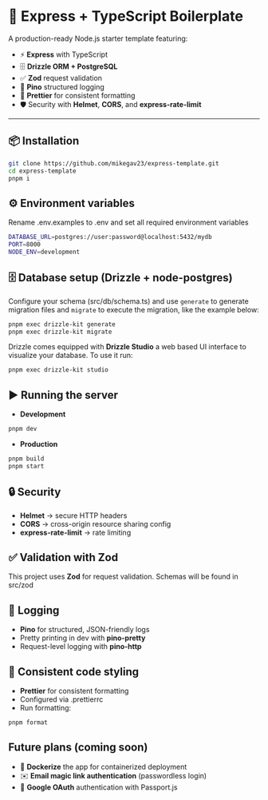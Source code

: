 # 🚀 Express + TypeScript Boilerplate

A production-ready Node.js starter template featuring:

- ⚡ **Express** with TypeScript
- 🗄️ **Drizzle ORM + PostgreSQL**
- ✅ **Zod** request validation
- 📝 **Pino** structured logging
- 🎨 **Prettier** for consistent formatting
- 🛡️ Security with **Helmet**, **CORS**, and **express-rate-limit**

---

## 📦 Installation

```bash
git clone https://github.com/mikegav23/express-template.git
cd express-template
pnpm i
```

## ⚙️ Environment variables

Rename .env.examples to .env and set all required environment variables

```bash
DATABASE_URL=postgres://user:password@localhost:5432/mydb
PORT=8000
NODE_ENV=development
```

## 🗄️ Database setup (Drizzle + node-postgres)

Configure your schema (src/db/schema.ts) and use `generate` to generate migration files and `migrate` to execute the migration, like the example below:

```bash
pnpm exec drizzle-kit generate
pnpm exec drizzle-kit migrate
```

Drizzle comes equipped with **Drizzle Studio** a web based UI interface to visualize your database. To use it run:

```bash
pnpm exec drizzle-kit studio
```

## ▶️ Running the server

- **Development**

```bash
pnpm dev
```

- **Production**

```bash
pnpm build
pnpm start
```

## 🔒 Security

- **Helmet** → secure HTTP headers
- **CORS** → cross-origin resource sharing config
- **express-rate-limit** → rate limiting

## ✅ Validation with Zod

This project uses **Zod** for request validation. Schemas will be found in src/zod

## 📝 Logging

- **Pino** for structured, JSON-friendly logs
- Pretty printing in dev with **pino-pretty**
- Request-level logging with **pino-http**

## 🎨 Consistent code styling

- **Prettier** for consistent formatting
- Configured via .prettierrc
- Run formatting:

```bash
pnpm format
```

## Future plans (coming soon)

- 🐳 **Dockerize** the app for containerized deployment
- ✉️ **Email magic link authentication** (passwordless login)
- 🔑 **Google OAuth** authentication with Passport.js
